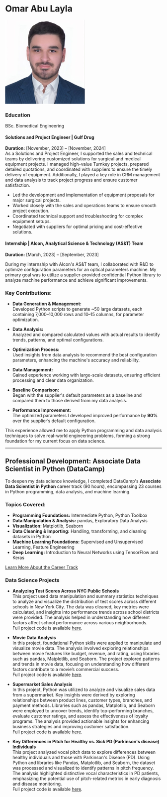 # Omar Abu Layla
![Omar Abu Layla](pics/Omar2.png)
### Education
BSc. Biomedical Engineering

#### Solutions and Project Engineer | Gulf Drug  
**Duration:** [November, 2023] – [November, 2024]  
As a Solutions and Project Engineer, I supported the sales and technical teams by delivering customized solutions for surgical and medical equipment projects. I managed high-value Turnkey projects, prepared detailed quotations, and coordinated with suppliers to ensure the timely delivery of equipment. Additionally, I played a key role in CRM management and data analysis to track project progress and ensure customer satisfaction.

- Led the development and implementation of equipment proposals for major surgical projects.
- Worked closely with the sales and operations teams to ensure smooth project execution.
- Coordinated technical support and troubleshooting for complex equipment setups.
- Negotiated with suppliers for optimal pricing and cost-effective solutions.

#### Internship | Alcon, Analytical Science & Technology (AS&T) Team  
**Duration:** [March, 2023] – [September, 2023]   

During my internship with Alcon's AS&T team, I collaborated with R&D to optimize configuration parameters for an optical parameters machine. My primary goal was to utilize a supplier-provided confidential Python library to analyze machine performance and achieve significant improvements.

### Key Contributions:
- **Data Generation & Management:**  
  Developed Python scripts to generate ~50 large datasets, each containing 7,000–10,000 rows and 10–15 columns, for parameter optimization.

- **Data Analysis:**  
  Analyzed and compared calculated values with actual results to identify trends, patterns, and optimal configurations.

- **Optimization Process:**  
  Used insights from data analysis to recommend the best configuration parameters, enhancing the machine's accuracy and reliability.

- **Data Management:**  
  Gained experience working with large-scale datasets, ensuring efficient processing and clear data organization.

- **Baseline Comparison:**  
  Began with the supplier's default parameters as a baseline and compared them to those derived from my data analysis.

- **Performance Improvement:**  
  The optimized parameters I developed improved performance by **90%** over the supplier’s default configuration.

This experience allowed me to apply Python programming and data analysis techniques to solve real-world engineering problems, forming a strong foundation for my current focus on data science.

---

## Professional Development: Associate Data Scientist in Python (DataCamp)  
To deepen my data science knowledge, I completed DataCamp's **Associate Data Scientist in Python** career track (90 hours), encompassing 23 courses in Python programming, data analysis, and machine learning.

### Topics Covered:
- **Programming Foundations:** Intermediate Python, Python Toolbox  
- **Data Manipulation & Analysis:** pandas, Exploratory Data Analysis  
- **Visualization:** Matplotlib, Seaborn  
- **Data Cleaning & Importing:** Handling, transforming, and cleaning datasets in Python  
- **Machine Learning Foundations:** Supervised and Unsupervised Learning, Feature Engineering  
- **Deep Learning:** Introduction to Neural Networks using TensorFlow and Keras

[Learn More About the Career Track](https://app.datacamp.com/learn/career-tracks/associate-data-scientist-in-python)

### Data Science Projects

- **Analyzing Test Scores Across NYC Public Schools**  
  This project used data manipulation and summary statistics techniques to analyze and visualize the distribution of test scores across different schools in New York City. The data was cleaned, key metrics were calculated, and insights into performance trends across school districts were provided. The analysis helped in understanding how different factors affect school performance across various neighborhoods.  
  Full project code is available [here](https://github.com/OmarAbuLayla/portfolio/blob/main/projects/NY%20Schools.py).

- **Movie Data Analysis**  
  In this project, foundational Python skills were applied to manipulate and visualize movie data. The analysis involved exploring relationships between movie features like budget, revenue, and rating, using libraries such as pandas, Matplotlib, and Seaborn. The project explored patterns and trends in movie data, focusing on understanding how different factors contribute to a movie’s commercial success.  
  Full project code is available [here](https://github.com/OmarAbuLayla/portfolio/blob/main/projects/netflix%20-%20Copy.py).


- **Supermarket Sales Analysis**  
  In this project, Python was utilized to analyze and visualize sales data from a supermarket. Key insights were derived by exploring relationships between product lines, customer types, branches, and payment methods. Libraries such as pandas, Matplotlib, and Seaborn were employed to uncover trends, identify top-performing branches, evaluate customer ratings, and assess the effectiveness of loyalty programs. The analysis provided actionable insights for enhancing business strategies and improving customer satisfaction.  
  Full project code is available [here](https://github.com/OmarAbuLayla/portfolio/blob/main/projects/Supermarket%20Analysis.py).


- **Key Differences in Pitch for Healthy vs. Sick PD (Parkinson's disease) Individuals**  
  This project analyzed vocal pitch data to explore differences between healthy individuals and those with Parkinson's Disease (PD). Using Python and libraries like Pandas, Matplotlib, and Seaborn, the dataset was processed and visualized to identify patterns in pitch frequency. The analysis highlighted distinctive vocal characteristics in PD patients, emphasizing the potential use of pitch-related metrics in early diagnosis and disease monitoring.  
  Full project code is available [here](https://github.com/OmarAbuLayla/portfolio/blob/main/projects/Parkinsons).
